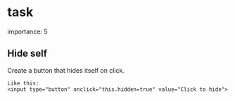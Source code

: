 # task

importance: 5

## Hide self

Create a button that hides itself on click.

```text
Like this:
<input type="button" onclick="this.hidden=true" value="Click to hide">
```

